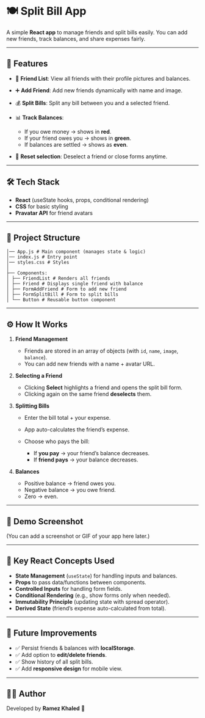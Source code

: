 # 🍽️ Split Bill App

A simple **React app** to manage friends and split bills easily. You can add new friends, track balances, and share expenses fairly.

---

## 🚀 Features

- 👥 **Friend List**: View all friends with their profile pictures and balances.
- ➕ **Add Friend**: Add new friends dynamically with name and image.
- 💰 **Split Bills**: Split any bill between you and a selected friend.

- 📊 **Track Balances**:

  - If you owe money → shows in **red**.
  - If your friend owes you → shows in **green**.
  - If balances are settled → shows as **even**.

- 🔄 **Reset selection**: Deselect a friend or close forms anytime.

---

## 🛠️ Tech Stack

- **React** (useState hooks, props, conditional rendering)
- **CSS** for basic styling
- **Pravatar API** for friend avatars

---

## 📂 Project Structure

```src/
│── App.js # Main component (manages state & logic)
│── index.js # Entry point
│── styles.css # Styles
│
├── Components:
│ ├── FriendList # Renders all friends
│ ├── Friend # Displays single friend with balance
│ ├── FormAddFriend # Form to add new friend
│ ├── FormSplitBill # Form to split bills
│ └── Button # Reusable button component
```
---

## ⚙️ How It Works

1.  **Friend Management**

    - Friends are stored in an array of objects (with `id`, `name`, `image`, `balance`).
    - You can add new friends with a name + avatar URL.

2.  **Selecting a Friend**

    - Clicking **Select** highlights a friend and opens the split bill form.
    - Clicking again on the same friend **deselects** them.

3.  **Splitting Bills**

    - Enter the bill total + your expense.
    - App auto-calculates the friend’s expense.
    - Choose who pays the bill:

      - If **you pay** → your friend’s balance decreases.
      - If **friend pays** → your balance decreases.

4.  **Balances**

    - Positive balance → friend owes you.
    - Negative balance → you owe friend.
    - Zero → even.

---

## 📸 Demo Screenshot

(You can add a screenshot or GIF of your app here later.)

---

## 🧠 Key React Concepts Used

- **State Management** (`useState`) for handling inputs and balances.
- **Props** to pass data/functions between components.
- **Controlled Inputs** for handling form fields.
- **Conditional Rendering** (e.g., show forms only when needed).
- **Immutability Principle** (updating state with spread operator).
- **Derived State** (friend’s expense auto-calculated from total).

---

## 🔮 Future Improvements

- ✅ Persist friends & balances with **localStorage**.
- ✅ Add option to **edit/delete friends**.
- ✅ Show history of all split bills.
- ✅ Add **responsive design** for mobile view.

---

## 👨‍💻 Author

Developed by **Ramez Khaled** 🚀
